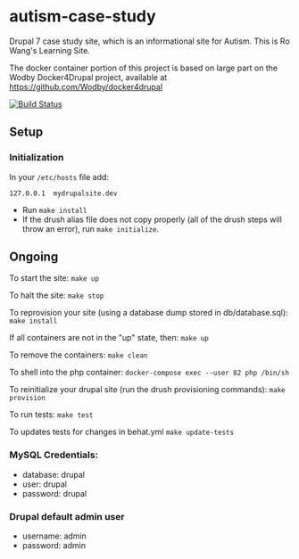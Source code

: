 # autism-case-study
Drupal 7 case study site, which is an informational site for Autism.  This is Ro Wang's Learning Site.

The docker container portion of this project is based on large part on the Wodby Docker4Drupal project, available at https://github.com/Wodby/docker4drupal

[![Build Status](https://travis-ci.org/savaslabs/autism-case-study.svg?branch=develop)](https://travis-ci.org/savaslabs/autism-case-study)

## Setup


### Initialization
In your `/etc/hosts` file add:

`
127.0.0.1  mydrupalsite.dev
`

* Run `make install`
* If the drush alias file does not copy properly (all of the drush steps will throw an error), run `make initialize`.

## Ongoing

To start the site:
`
make up
`

To halt the site:
`
make stop
`

To reprovision your site (using a database dump stored in db/database.sql):
`
make install
`

If all containers are not in the "up" state, then:
`
make up
`

To remove the containers:
`
make clean
`

To shell into the php container:
`
docker-compose exec --user 82 php /bin/sh
`

To reinitialize your drupal site (run the drush provisioning commands):
`
make provision
`

To run tests:
`
make test
`

To updates tests for changes in behat.yml
`
make update-tests
`

### MySQL Credentials:

* database:  drupal
* user:      drupal
* password:  drupal

### Drupal default admin user

* username:  admin
* password:  admin